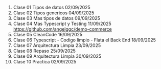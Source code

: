 01. Clase 01 Tipos de datos 02/09/2025
02. Clase 02 Tipos genericos 04/09/2025
03. Clase 03 Mas tipos de datos 09/09/2025
04. Clase 04 Mas Typescript y Testing 11/09/2025 https://github.com/angelggc/demo-commerce
05. Clase 05 CleanCode 16/09/2025
06. Clase 06 Typescript - Codigo limpio - Flata el Back End 18/09/2025
07. Clase 07 Arquitectura Limpia 23/09/2025
08. Clase 08 Repaso 25/09/2025
09. Clase 09 Arquitectura Limpia 30/09/2025
10. Clase 10 Practica 02/09/2025